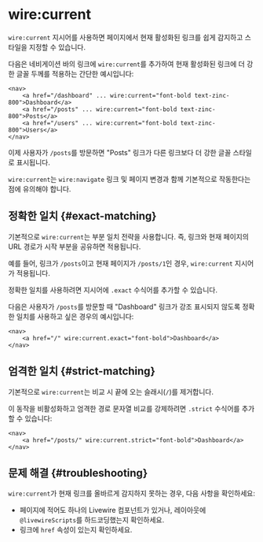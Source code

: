 # wire:current
`wire:current` 지시어를 사용하면 페이지에서 현재 활성화된 링크를 쉽게 감지하고 스타일을 지정할 수 있습니다.

다음은 네비게이션 바의 링크에 `wire:current`를 추가하여 현재 활성화된 링크에 더 강한 글꼴 두께를 적용하는 간단한 예시입니다:

```blade
<nav>
    <a href="/dashboard" ... wire:current="font-bold text-zinc-800">Dashboard</a>
    <a href="/posts" ... wire:current="font-bold text-zinc-800">Posts</a>
    <a href="/users" ... wire:current="font-bold text-zinc-800">Users</a>
</nav>
```

이제 사용자가 `/posts`를 방문하면 "Posts" 링크가 다른 링크보다 더 강한 글꼴 스타일로 표시됩니다.

`wire:current`는 `wire:navigate` 링크 및 페이지 변경과 함께 기본적으로 작동한다는 점에 유의해야 합니다.

## 정확한 일치 {#exact-matching}

기본적으로 `wire:current`는 부분 일치 전략을 사용합니다. 즉, 링크와 현재 페이지의 URL 경로가 시작 부분을 공유하면 적용됩니다.

예를 들어, 링크가 `/posts`이고 현재 페이지가 `/posts/1`인 경우, `wire:current` 지시어가 적용됩니다.

정확한 일치를 사용하려면 지시어에 `.exact` 수식어를 추가할 수 있습니다.

다음은 사용자가 `/posts`를 방문할 때 "Dashboard" 링크가 강조 표시되지 않도록 정확한 일치를 사용하고 싶은 경우의 예시입니다:

```blade
<nav>
    <a href="/" wire:current.exact="font-bold">Dashboard</a>
</nav>
```

## 엄격한 일치 {#strict-matching}

기본적으로 `wire:current`는 비교 시 끝에 오는 슬래시(`/`)를 제거합니다.

이 동작을 비활성화하고 엄격한 경로 문자열 비교를 강제하려면 `.strict` 수식어를 추가할 수 있습니다:

```blade
<nav>
    <a href="/posts/" wire:current.strict="font-bold">Dashboard</a>
</nav>
```

## 문제 해결 {#troubleshooting}

`wire:current`가 현재 링크를 올바르게 감지하지 못하는 경우, 다음 사항을 확인하세요:

* 페이지에 적어도 하나의 Livewire 컴포넌트가 있거나, 레이아웃에 `@livewireScripts`를 하드코딩했는지 확인하세요.
* 링크에 `href` 속성이 있는지 확인하세요.
